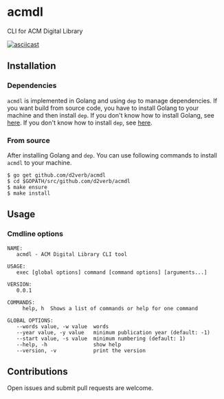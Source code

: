 # acmdl
CLI for ACM Digital Library

[![asciicast](https://asciinema.org/a/piE9eiJ5JFMuy1KxmfssgyvDj.svg)](https://asciinema.org/a/piE9eiJ5JFMuy1KxmfssgyvDj)

## Installation
### Dependencies
`acmdl` is implemented in Golang and using `dep` to manage dependencies.
If you want build from source code, you have to install Golang to your machine and then install `dep`.
If you don't know how to install Golang, see [here](https://golang.org/doc/install).
If you don't know how to install `dep`, see [here](https://github.com/golang/dep).

### From source
After installing Golang and `dep`. You can use following commands to install `acmdl` to your machine.
```
$ go get github.com/d2verb/acmdl
$ cd $GOPATH/src/github.com/d2verb/acmdl
$ make ensure
$ make install
```

## Usage
### Cmdline options
```
NAME:
   acmdl - ACM Digital Library CLI tool

USAGE:
   exec [global options] command [command options] [arguments...]

VERSION:
   0.0.1

COMMANDS:
     help, h  Shows a list of commands or help for one command

GLOBAL OPTIONS:
   --words value, -w value  words
   --year value, -y value   minimum publication year (default: -1)
   --start value, -s value  minimum numbering (default: 1)
   --help, -h               show help
   --version, -v            print the version
```

## Contributions
Open issues and submit pull requests are welcome.
